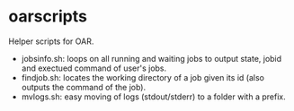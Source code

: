 oarscripts
==========

Helper scripts for OAR.

* jobsinfo.sh: loops on all running and waiting jobs to output state, jobid and exectued command of user's jobs.
* findjob.sh: locates the working directory of a job given its id (also outputs the command of the job).
* mvlogs.sh: easy moving of logs (stdout/stderr) to a folder with a prefix.
